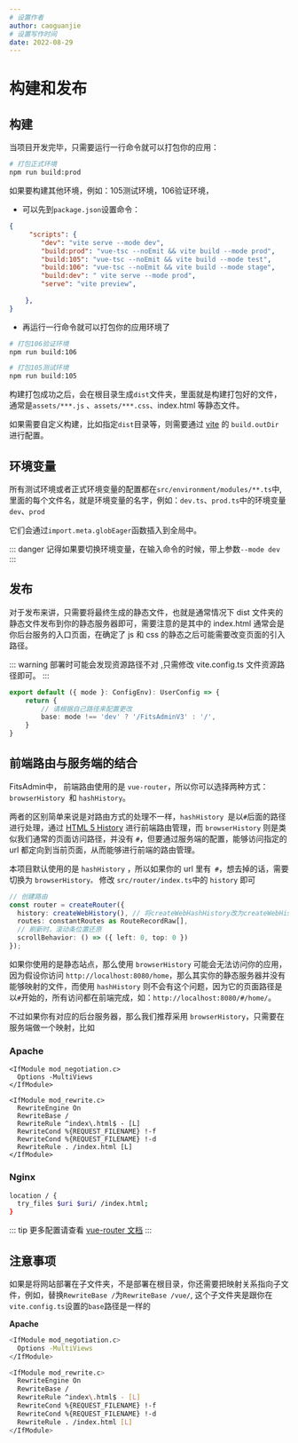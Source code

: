 ```yaml
---
# 设置作者
author: caoguanjie
# 设置写作时间
date: 2022-08-29
---
```


# 构建和发布

## 构建

当项目开发完毕，只需要运行一行命令就可以打包你的应用：

```sh
# 打包正式环境
npm run build:prod

```

如果要构建其他环境，例如：105测试环境，106验证环境，
* 可以先到`package.json`设置命令：

```json
{
     "scripts": {
        "dev": "vite serve --mode dev",
        "build:prod": "vue-tsc --noEmit && vite build --mode prod",
        "build:105": "vue-tsc --noEmit && vite build --mode test",
        "build:106": "vue-tsc --noEmit && vite build --mode stage",
        "build:dev": " vite serve --mode prod",
        "serve": "vite preview",
        
    },
}
```

* 再运行一行命令就可以打包你的应用环境了
  
```sh
# 打包106验证环境
npm run build:106

# 打包105测试环境
npm run build:105
```

构建打包成功之后，会在根目录生成` dist `文件夹，里面就是构建打包好的文件，通常是`assets/***.js` 、`assets/***.css`、index.html 等静态文件。

如果需要自定义构建，比如指定` dist `目录等，则需要通过 [vite](https://cn.vitejs.dev/config/build-options.html#build-outdir) 的 `build.outDir` 进行配置。

## 环境变量

所有测试环境或者正式环境变量的配置都在`src/environment/modules/**.ts`中,里面的每个文件名，就是环境变量的名字，例如：`dev.ts`、`prod.ts`中的环境变量`dev`、`prod`

它们会通过`import.meta.globEager`函数插入到全局中。

::: danger
记得如果要切换环境变量，在输入命令的时候，带上参数`--mode dev`
:::

## 发布
对于发布来讲，只需要将最终生成的静态文件，也就是通常情况下 dist 文件夹的静态文件发布到你的静态服务器即可，需要注意的是其中的 index.html 通常会是你后台服务的入口页面，在确定了 js 和 css 的静态之后可能需要改变页面的引入路径。

::: warning 部署时可能会发现资源路径不对 ,只需修改 vite.config.ts 文件资源路径即可。
:::

```ts
export default ({ mode }: ConfigEnv): UserConfig => {
    return {
        // 请根据自己路径来配置更改
        base: mode !== 'dev' ? '/FitsAdminV3' : '/',
    }
}

```

## 前端路由与服务端的结合

FitsAdmin中， 前端路由使用的是 `vue-router`，所以你可以选择两种方式：`browserHistory `和 `hashHistory`。

两者的区别简单来说是对路由方式的处理不一样，`hashHistory `是以` # `后面的路径进行处理，通过 [HTML 5 History](https://developer.mozilla.org/en-US/docs/Web/API/History_API) 进行前端路由管理，而 `browserHistory` 则是类似我们通常的页面访问路径，并没有 `#`，但要通过服务端的配置，能够访问指定的 url 都定向到当前页面，从而能够进行前端的路由管理。

本项目默认使用的是 `hashHistory` ，所以如果你的 url 里有` #`，想去掉的话，需要切换为 `browserHistory。` 修改 `src/router/index.ts`中的 `history` 即可

```ts
// 创建路由
const router = createRouter({
  history: createWebHistory(), // 将createWebHashHistory改为createWebHistory即可
  routes: constantRoutes as RouteRecordRaw[],
  // 刷新时，滚动条位置还原
  scrollBehavior: () => ({ left: 0, top: 0 })
});
```

如果你使用的是静态站点，那么使用 `browserHistory` 可能会无法访问你的应用，因为假设你访问 `http://localhost:8080/home`，那么其实你的静态服务器并没有能够映射的文件，而使用 `hashHistory` 则不会有这个问题，因为它的页面路径是以` # `开始的，所有访问都在前端完成，如：`http://localhost:8080/#/home/`。

不过如果你有对应的后台服务器，那么我们推荐采用 `browserHistory`，只需要在服务端做一个映射，比如

### Apache

```
<IfModule mod_negotiation.c>
  Options -MultiViews
</IfModule>

<IfModule mod_rewrite.c>
  RewriteEngine On
  RewriteBase /
  RewriteRule ^index\.html$ - [L]
  RewriteCond %{REQUEST_FILENAME} !-f
  RewriteCond %{REQUEST_FILENAME} !-d
  RewriteRule . /index.html [L]
</IfModule>
```

### Nginx

```sh
location / {
  try_files $uri $uri/ /index.html;
}
```

::: tip
更多配置请查看 [vue-router 文档](https://router.vuejs.org/guide/essentials/history-mode.html#memory-mode)
:::

## 注意事项

如果是将网站部署在子文件夹，不是部署在根目录，你还需要把映射关系指向子文件，例如，替换`RewriteBase /`为`RewriteBase /vue/`, 这个子文件夹是跟你在` vite.config.ts`设置的`base`路径是一样的

**Apache**

```sh
<IfModule mod_negotiation.c>
  Options -MultiViews
</IfModule>

<IfModule mod_rewrite.c>
  RewriteEngine On
  RewriteBase /
  RewriteRule ^index\.html$ - [L]
  RewriteCond %{REQUEST_FILENAME} !-f
  RewriteCond %{REQUEST_FILENAME} !-d
  RewriteRule . /index.html [L]
</IfModule>
```